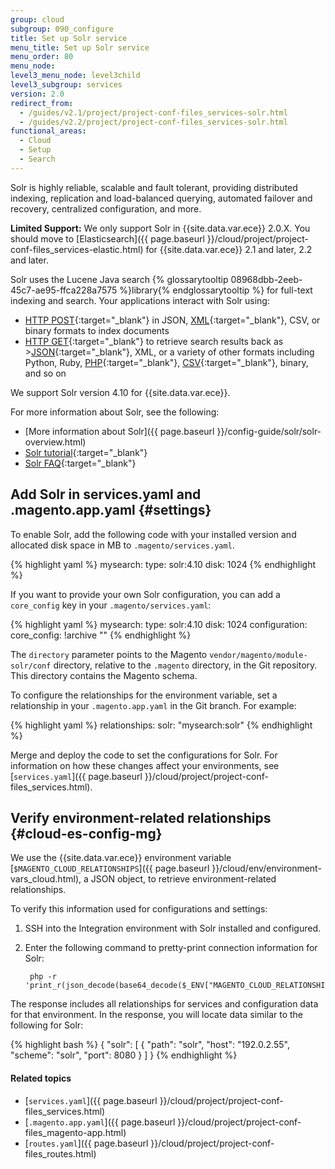 ```yaml
---
group: cloud
subgroup: 090_configure
title: Set up Solr service
menu_title: Set up Solr service
menu_order: 80
menu_node:
level3_menu_node: level3child
level3_subgroup: services
version: 2.0
redirect_from:
  - /guides/v2.1/project/project-conf-files_services-solr.html
  - /guides/v2.2/project/project-conf-files_services-solr.html
functional_areas:
  - Cloud
  - Setup
  - Search
---
```


Solr is highly reliable, scalable and fault tolerant, providing distributed
indexing, replication and load-balanced querying, automated failover and
recovery, centralized configuration, and more.

**Limited Support:** We only support Solr in {{site.data.var.ece}} 2.0.X. You should move to [Elasticsearch]({{ page.baseurl }}/cloud/project/project-conf-files_services-elastic.html) for {{site.data.var.ece}} 2.1 and later, 2.2 and later.

Solr uses the Lucene Java search {% glossarytooltip 08968dbb-2eeb-45c7-ae95-ffca228a7575 %}library{% endglossarytooltip %} for full-text indexing and search. Your applications interact with Solr using:

* [HTTP POST](http://www.w3.org/Protocols/rfc2616/rfc2616-sec9.html#sec9.5){:target="_blank"} in JSON, [XML](http://wiki.apache.org/solr/UpdateXmlMessages){:target="_blank"}, CSV, or binary formats to index documents
* [HTTP GET](http://www.w3.org/Protocols/rfc2616/rfc2616-sec9.html#sec9.3){:target="_blank"} to retrieve search results back as >[JSON](http://wiki.apache.org/solr/SolJSON?highlight=%28json%29%7C%28solr%29){:target="_blank"}, XML, or a variety of other formats including Python, Ruby, [PHP](http://wiki.apache.org/solr/SolPHP?highlight=%28php%29%7C%28solr%29){:target="_blank"}, [CSV](http://wiki.apache.org/solr/CSVResponseWriter?highlight=%28solr%29%7C%28csv%29){:target="_blank"}, binary, and so on

We support Solr version 4.10 for {{site.data.var.ece}}.

For more information about Solr, see the following:

* [More information about Solr]({{ page.baseurl }}/config-guide/solr/solr-overview.html)
* [Solr tutorial](https://lucene.apache.org/solr/4_10_0/tutorial.html){:target="_blank"}
* [Solr FAQ](http://wiki.apache.org/solr/FAQ){:target="_blank"}

## Add Solr in services.yaml and .magento.app.yaml {#settings}

To enable Solr, add the following code with your installed version and allocated disk space in MB to `.magento/services.yaml`.

{% highlight yaml %}
mysearch:
    type: solr:4.10
    disk: 1024
{% endhighlight %}

If you want to provide your own Solr configuration, you can add a `core_config` key in your `.magento/services.yaml`:

{% highlight yaml %}
mysearch:
    type: solr:4.10
    disk: 1024
    configuration:
        core_config: !archive "<directory>"
{% endhighlight %}

The `directory` parameter points to the Magento `vendor/magento/module-solr/conf` directory, relative to the `.magento` directory, in the Git repository. This directory contains the Magento schema.

To configure the relationships for the environment variable, set a relationship in your `.magento.app.yaml` in the Git branch. For example:

{% highlight yaml %}
relationships:
    solr: "mysearch:solr"
{% endhighlight %}

Merge and deploy the code to set the configurations for Solr. For information on how these changes affect your environments, see [`services.yaml`]({{ page.baseurl }}/cloud/project/project-conf-files_services.html).

## Verify environment-related relationships {#cloud-es-config-mg}

We use the {{site.data.var.ece}} environment variable [`$MAGENTO_CLOUD_RELATIONSHIPS`]({{ page.baseurl }}/cloud/env/environment-vars_cloud.html), a JSON object, to retrieve environment-related relationships.

To verify this information used for configurations and settings:

1. SSH into the Integration environment with Solr installed and configured.
2. Enter the following command to pretty-print connection information for Solr:

        php -r 'print_r(json_decode(base64_decode($_ENV["MAGENTO_CLOUD_RELATIONSHIPS"])));'

The response includes all relationships for services and configuration data for that environment. In the response, you will locate data similar to the following for Solr:

{% highlight bash %}
{
    "solr": [
        {
            "path": "solr",
            "host": "192.0.2.55",
            "scheme": "solr",
            "port": 8080
        }
    ]
}
{% endhighlight %}

<!-- The following info is from Platform.sh and may not be required for Magento Cloud:
You can then use the service in a configuration file similar to the following:

{% highlight php startinline=true %}
$relationships = getenv("MAGENTO_CLOUD_RELATIONSHIPS");
if (!$relationships) {
  return;
}

$relationships = json_decode(base64_decode($relationships), TRUE);

foreach ($relationships['solr'] as $endpoint) {
  $container->setParameter('solr_host', $endpoint['host']);
  $container->setParameter('solr_port', $endpoint['port']);
}
{% endhighlight %} -->

#### Related topics

*	[`services.yaml`]({{ page.baseurl }}/cloud/project/project-conf-files_services.html)
* [`.magento.app.yaml`]({{ page.baseurl }}/cloud/project/project-conf-files_magento-app.html)
* [`routes.yaml`]({{ page.baseurl }}/cloud/project/project-conf-files_routes.html)
